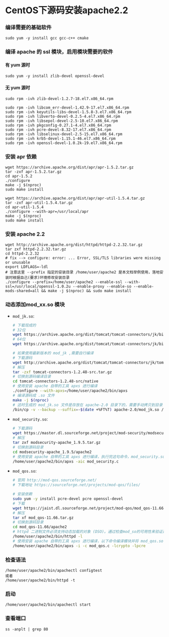 # CentOS下源码安装apache2.2

### 编译需要的基础软件

    sudo yum -y install gcc gcc-c++ cmake

### 编译 apache 的 ssl 模块，启用模块需要的软件
#### 有 yum 源时
    
    sudo yum -y install zlib-devel openssl-devel

#### 无 yum 源时

    sudo rpm -ivh zlib-devel-1.2.7-18.el7.x86_64.rpm
    
    sudo rpm -ivh libcom_err-devel-1.42.9-17.el7.x86_64.rpm 
    sudo rpm -ivh keyutils-libs-devel-1.5.8-3.el7.x86_64.rpm 
    sudo rpm -ivh libverto-devel-0.2.5-4.el7.x86_64.rpm 
    sudo rpm -ivh libsepol-devel-2.5-10.el7.x86_64.rpm 
    sudo rpm -ivh pkgconfig-0.27.1-4.el7.x86_64.rpm 
    sudo rpm -ivh pcre-devel-8.32-17.el7.x86_64.rpm 
    sudo rpm -ivh libselinux-devel-2.5-15.el7.x86_64.rpm 
    sudo rpm -ivh krb5-devel-1.15.1-46.el7.x86_64.rpm 
    sudo rpm -ivh openssl-devel-1.0.2k-19.el7.x86_64.rpm 

### 安装 apr 依赖

    wget https://archive.apache.org/dist/apr/apr-1.5.2.tar.gz
    tar -zxf apr-1.5.2.tar.gz
    cd apr-1.5.2
    ./configure
    make -j $(nproc)
    sudo make install

    wget https://archive.apache.org/dist/apr/apr-util-1.5.4.tar.gz
    tar -zxf apr-util-1.5.4.tar.gz
    cd apr-util-1.5.4
    ./configure --with-apr=/usr/local/apr
    make -j $(nproc)
    sudo make install

### 安装 apache 2.2

    wget http://archive.apache.org/dist/httpd/httpd-2.2.32.tar.gz
    tar zxf httpd-2.2.32.tar.gz
    cd httpd-2.2.32
    # fix --> configure: error: ... Error, SSL/TLS libraries were missing or unusable
    export LDFLAGS=-ldl
    # 注意这里 --prefix 指定的安装目录 /home/user/apache2 是本文档举例使用，落地安装时根据自己(要求)环境修改安装目录
    ./configure --prefix=/home/user/apache2 --enable-ssl --with-ssl=/usr/local/openssl-1.0.2u --enable-proxy --enable-so --enable-mods-shared=all && make -j $(nproc) && sudo make install

### 动态添加mod_xx.so 模块

- `mod_jk.so`:

    ```bash
    # 下载现成的
    # 32位
    wget https://archive.apache.org/dist/tomcat/tomcat-connectors/jk/binaries/linux/jk-1.2.31/i386/mod_jk-1.2.31-httpd-2.2.x.so
    # 64位
    wget https://archive.apache.org/dist/tomcat/tomcat-connectors/jk/binaries/linux/jk-1.2.31/x86_64/mod_jk-1.2.31-httpd-2.2.x.so
    ```

    ```bash
    # 如果使用最新版本的 mod_jk ,需要自行编译
    # 下载源码
    wget http://archive.apache.org/dist/tomcat/tomcat-connectors/jk/tomcat-connectors-1.2.48-src.tar.gz
    # 解压
    tar -zxf tomcat-connectors-1.2.48-src.tar.gz
    # 切换到源码编译目录
    cd tomcat-connectors-1.2.48-src/native
    # 使用安装 apache 自带的工具 apxs 进行编译
    ./configure --with-apxs=/home/user/apache2/bin/apxs
    # 编译源码成 .so 文件
    make -j $(nproc)
    # 这时生成的 mod_jk.so 文件是存放在 apache-2.0 目录下的，需要手动拷贝到目录 ${APACHE_PREFIX_PATH}/modules 下面
    /bin/cp -v --backup --suffix=-$(date +%FT%T) apache-2.0/mod_jk.so /home/user/apache2/modules/
    ```


- `mod_security.so`:

    ```bash
    # 下载源码
    wget https://master.dl.sourceforge.net/project/mod-security/modsecurity-apache/1.9.5/modsecurity-apache_1.9.5.tar.gz?viasf=1 -O modsecurity-apache_1.9.5.tar.gz
    # 解压
    tar zxf modsecurity-apache_1.9.5.tar.gz
    # 切换到源码目录
    cd modsecurity-apache_1.9.5/apache2
    # 使用安装 apache 自带的工具 apxs 进行编译，执行完这句命令，mod_security.so 就已经安装到了目录 ${APACHE_PREFIX_PATH}/modules 下面
    /home/user/apache2/bin/apxs -aic mod_security.c
    ```

- `mod_qos.so`:

    ```bash
    # 官网 http://mod-qos.sourceforge.net/
    # 下载地址 https://sourceforge.net/projects/mod-qos/files/

    # 安装依赖
    sudo yum -y install pcre-devel pcre openssl-devel
    # 下载
    wget https://jaist.dl.sourceforge.net/project/mod-qos/mod_qos-11.66.tar.gz
    # 解压
    tar xf mod_qos-11.66.tar.gz
    # 切换到源码目录
    cd mod_qos-11.66/apache2
    # httpd 二进制文件必须支持动态加载的对象 (DSO)。通过检查mod_so的可用性来验证这一点：该命令 必须列出 mod_so.c 模块
    /home/user/apache2/bin/httpd -l
    # 使用安装 apache 自带的工具 apxs 进行编译，以下命令编译模块并将 mod_qos.so 安装到模块目录中
    /home/user/apache2/bin/apxs -i -c mod_qos.c -lcrypto -lpcre 
    ```

### 检查语法

    /home/user/apache2/bin/apachectl configtest
    或者
    /home/user/apache2/bin/httpd -t

### 启动

    /home/user/apache2/bin/apachectl start

### 查看端口

    ss -anplt | grep 80